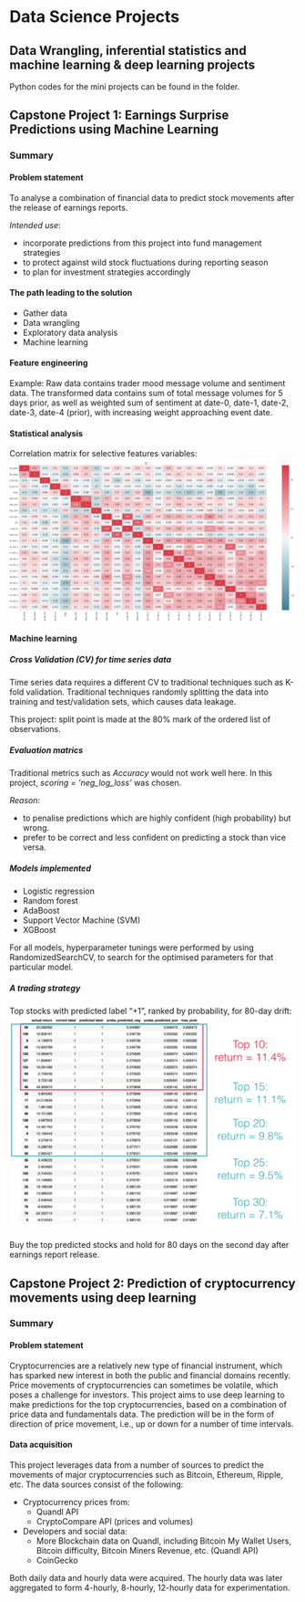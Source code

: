 # Data Science Projects
## Data Wrangling, inferential statistics and machine learning & deep learning projects
Python codes for the mini projects can be found in the folder. 
## Capstone Project 1: Earnings Surprise Predictions using Machine Learning
### Summary
#### Problem statement
To analyse a combination of financial data to predict stock movements after the release of earnings reports. 

_Intended use_:
* incorporate predictions from this project into fund management strategies 
* to protect against wild stock fluctuations during reporting season
* to plan for investment strategies accordingly

#### The path leading to the solution
* Gather data
* Data wrangling
* Exploratory data analysis
* Machine learning

#### Feature engineering
Example: Raw data contains trader mood message volume and sentiment data. The transformed data contains sum of total message volumes for 5 days prior, as well as weighted sum of sentiment at date-0, date-1, date-2, date-3, date-4 (prior), with increasing weight approaching event date. 

#### Statistical analysis
Correlation matrix for selective features variables:
![Correlation matrix](/project1_corr_matrix.png)

#### Machine learning
##### Cross Validation (CV) for time series data
Time series data requires a different CV to traditional techniques such as K-fold validation. Traditional techniques randomly splitting the data into training and test/validation sets, which causes data leakage. 

This project: split point is made at the 80% mark of the ordered list of observations.

##### Evaluation matrics
Traditional metrics such as _Accuracy_ would not work well here. In this project, _scoring = 'neg_log_loss'_ was chosen.

_Reason_:
* to penalise predictions which are highly confident (high probability) but wrong.
* prefer to be correct and less confident on predicting a stock than vice versa. 

##### Models implemented
* Logistic regression
* Random forest
* AdaBoost
* Support Vector Machine (SVM)
* XGBoost

For all models, hyperparameter tunings were performed by using RandomizedSearchCV, to search for the optimised parameters for that particular model. 

##### A trading strategy
Top stocks with predicted label “+1”, ranked by probability, for 80-day drift:
![results table](/results_table.png)

Buy the top predicted stocks and hold for 80 days on the second day after earnings report release.

## Capstone Project 2: Prediction of cryptocurrency movements using deep learning
### Summary
#### Problem statement
Cryptocurrencies are a relatively new type of financial instrument, which has sparked new interest in both the public and financial domains recently. Price movements of cryptocurrencies can sometimes be volatile, which poses a challenge for investors. This project aims to use deep learning to make predictions for the top cryptocurrencies, based on a combination of price data and fundamentals data. The prediction will be in the form of direction of price movement, i.e., up or down for a number of time intervals.

#### Data acquisition
This project leverages data from a number of sources to predict the movements of major cryptocurrencies such as Bitcoin, Ethereum, Ripple, etc. The data sources consist of the following:
* Cryptocurrency prices from: 
    * Quandl API
    * CryptoCompare API (prices and volumes)
* Developers and social data:
    * More Blockchain data on Quandl, including Bitcoin My Wallet Users, Bitcoin difficulty, Bitcoin Miners Revenue, etc. (Quandl API)
    * CoinGecko

Both daily data and hourly data were acquired. The hourly data was later aggregated to form 4-hourly, 8-hourly, 12-hourly data for experimentation.


